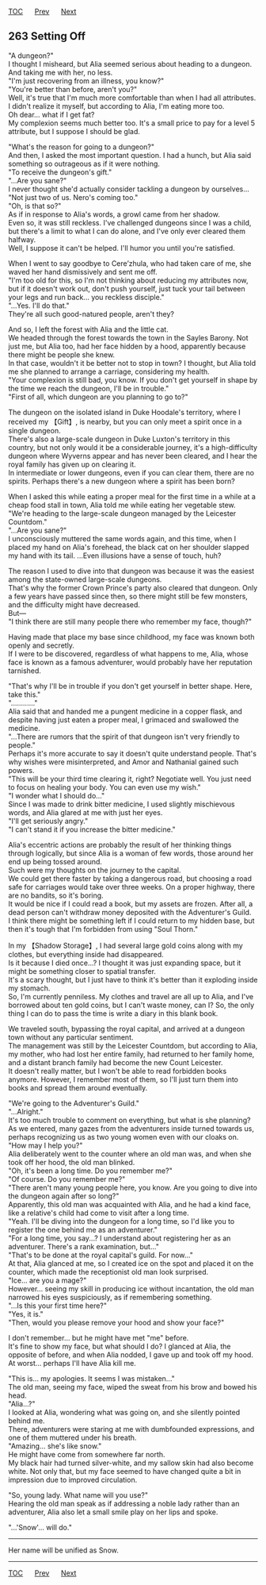 [TOC](../readme.md)&nbsp;&nbsp;&nbsp;&nbsp;&nbsp;&nbsp;[Prev](chapter0262.md)&nbsp;&nbsp;&nbsp;&nbsp;&nbsp;&nbsp;[Next](chapter0264.md)



## 263 Setting Off

"A dungeon?"  
I thought I misheard, but Alia seemed serious about heading to a
dungeon. And taking me with her, no less.  
"I'm just recovering from an illness, you know?"  
"You're better than before, aren't you?"  
Well, it's true that I'm much more comfortable than when I had all
attributes. I didn't realize it myself, but according to Alia, I'm
eating more too.  
Oh dear... what if I get fat?  
My complexion seems much better too. It's a small price to pay for a
level 5 attribute, but I suppose I should be glad.  
  
"What's the reason for going to a dungeon?"  
And then, I asked the most important question. I had a hunch, but Alia
said something so outrageous as if it were nothing.  
"To receive the dungeon's gift."  
"...Are you sane?"  
I never thought she'd actually consider tackling a dungeon by
ourselves...  
"Not just two of us. Nero's coming too."  
"Oh, is that so?"  
As if in response to Alia's words, a growl came from her shadow.  
Even so, it was still reckless. I've challenged dungeons since I was a
child, but there's a limit to what I can do alone, and I've only ever
cleared them halfway.  
Well, I suppose it can't be helped. I'll humor you until you're
satisfied.  
  
When I went to say goodbye to Cere’zhula, who had taken care of me, she
waved her hand dismissively and sent me off.  
"I'm too old for this, so I'm not thinking about reducing my attributes
now, but if it doesn't work out, don't push yourself, just tuck your
tail between your legs and run back... you reckless disciple."  
"...Yes. I'll do that."  
They're all such good-natured people, aren't they?  
  
And so, I left the forest with Alia and the little cat.  
We headed through the forest towards the town in the Sayles Barony. Not
just me, but Alia too, had her face hidden by a hood, apparently because
there might be people she knew.  
In that case, wouldn't it be better not to stop in town? I thought, but
Alia told me she planned to arrange a carriage, considering my health.  
"Your complexion is still bad, you know. If you don't get yourself in
shape by the time we reach the dungeon, I'll be in trouble."  
"First of all, which dungeon are you planning to go to?"  
  
The dungeon on the isolated island in Duke Hoodale's territory, where I
received my 【Gift】, is nearby, but you can only meet a spirit once in
a single dungeon.  
There's also a large-scale dungeon in Duke Luxton's territory in this
country, but not only would it be a considerable journey, it's a
high-difficulty dungeon where Wyverns appear and has never been cleared,
and I hear the royal family has given up on clearing it.  
In intermediate or lower dungeons, even if you can clear them, there are
no spirits. Perhaps there's a new dungeon where a spirit has been
born?  
  
When I asked this while eating a proper meal for the first time in a
while at a cheap food stall in town, Alia told me while eating her
vegetable stew.  
"We're heading to the large-scale dungeon managed by the Leicester
Countdom."  
"...Are you sane?"  
I unconsciously muttered the same words again, and this time, when I
placed my hand on Alia's forehead, the black cat on her shoulder slapped
my hand with its tail. ...Even illusions have a sense of touch, huh?  
  
The reason I used to dive into that dungeon was because it was the
easiest among the state-owned large-scale dungeons.  
That's why the former Crown Prince's party also cleared that dungeon.
Only a few years have passed since then, so there might still be few
monsters, and the difficulty might have decreased.  
But―  
"I think there are still many people there who remember my face,
though?"  
  
Having made that place my base since childhood, my face was known both
openly and secretly.  
If I were to be discovered, regardless of what happens to me, Alia,
whose face is known as a famous adventurer, would probably have her
reputation tarnished.  
  
"That's why I'll be in trouble if you don't get yourself in better
shape. Here, take this."  
"............"  
Alia said that and handed me a pungent medicine in a copper flask, and
despite having just eaten a proper meal, I grimaced and swallowed the
medicine.  
"...There are rumors that the spirit of that dungeon isn't very friendly
to people."  
Perhaps it's more accurate to say it doesn't quite understand people.
That's why wishes were misinterpreted, and Amor and Nathanial gained
such powers.  
"This will be your third time clearing it, right? Negotiate well. You
just need to focus on healing your body. You can even use my wish."  
"I wonder what I should do..."  
Since I was made to drink bitter medicine, I used slightly mischievous
words, and Alia glared at me with just her eyes.  
"I'll get seriously angry."  
"I can't stand it if you increase the bitter medicine."  
  
Alia's eccentric actions are probably the result of her thinking things
through logically, but since Alia is a woman of few words, those around
her end up being tossed around.  
Such were my thoughts on the journey to the capital.  
We could get there faster by taking a dangerous road, but choosing a
road safe for carriages would take over three weeks. On a proper
highway, there are no bandits, so it's boring.  
It would be nice if I could read a book, but my assets are frozen. After
all, a dead person can't withdraw money deposited with the Adventurer's
Guild.  
I think there might be something left if I could return to my hidden
base, but then it's tough that I'm forbidden from using "Soul Thorn."  
  
In my 【Shadow Storage】, I had several large gold coins along with my
clothes, but everything inside had disappeared.  
Is it because I died once...? I thought it was just expanding space, but
it might be something closer to spatial transfer.  
It's a scary thought, but I just have to think it's better than it
exploding inside my stomach.  
So, I'm currently penniless. My clothes and travel are all up to Alia,
and I've borrowed about ten gold coins, but I can't waste money, can I?
So, the only thing I can do to pass the time is write a diary in this
blank book.  
  
We traveled south, bypassing the royal capital, and arrived at a dungeon
town without any particular sentiment.  
The management was still by the Leicester Countdom, but according to
Alia, my mother, who had lost her entire family, had returned to her
family home, and a distant branch family had become the new Count
Leicester.  
It doesn't really matter, but I won't be able to read forbidden books
anymore. However, I remember most of them, so I'll just turn them into
books and spread them around eventually.  
  
"We're going to the Adventurer's Guild."  
"...Alright."  
It's too much trouble to comment on everything, but what is she
planning?  
As we entered, many gazes from the adventurers inside turned towards us,
perhaps recognizing us as two young women even with our cloaks on.  
"How may I help you?"  
Alia deliberately went to the counter where an old man was, and when she
took off her hood, the old man blinked.  
"Oh, it's been a long time. Do you remember me?"  
"Of course. Do you remember me?"  
"There aren't many young people here, you know. Are you going to dive
into the dungeon again after so long?"  
Apparently, this old man was acquainted with Alia, and he had a kind
face, like a relative's child had come to visit after a long time.  
"Yeah. I'll be diving into the dungeon for a long time, so I'd like you
to register the one behind me as an adventurer."  
"For a long time, you say...? I understand about registering her as an
adventurer. There's a rank examination, but..."  
"That's to be done at the royal capital's guild. For now..."  
At that, Alia glanced at me, so I created ice on the spot and placed it
on the counter, which made the receptionist old man look surprised.  
"Ice... are you a mage?"  
However... seeing my skill in producing ice without incantation, the old
man narrowed his eyes suspiciously, as if remembering something.  
"...Is this your first time here?"  
"Yes, it is."  
"Then, would you please remove your hood and show your face?"  
  
I don't remember... but he might have met "me" before.  
It's fine to show my face, but what should I do? I glanced at Alia, the
opposite of before, and when Alia nodded, I gave up and took off my
hood.  
At worst... perhaps I'll have Alia kill me.  
  
"This is... my apologies. It seems I was mistaken..."  
The old man, seeing my face, wiped the sweat from his brow and bowed his
head.  
"Alia...?"  
I looked at Alia, wondering what was going on, and she silently pointed
behind me.  
There, adventurers were staring at me with dumbfounded expressions, and
one of them muttered under his breath.  
"Amazing... she's like snow."  
He might have come from somewhere far north.  
My black hair had turned silver-white, and my sallow skin had also
become white. Not only that, but my face seemed to have changed quite a
bit in impression due to improved circulation.  
  
"So, young lady. What name will you use?"  
Hearing the old man speak as if addressing a noble lady rather than an
adventurer, Alia also let a small smile play on her lips and spoke.  
  
"...'Snow'... will do."  
  

------------------------------------------------------------------------

Her name will be unified as Snow.  


---
[TOC](../readme.md)&nbsp;&nbsp;&nbsp;&nbsp;&nbsp;&nbsp;[Prev](chapter0262.md)&nbsp;&nbsp;&nbsp;&nbsp;&nbsp;&nbsp;[Next](chapter0264.md)

